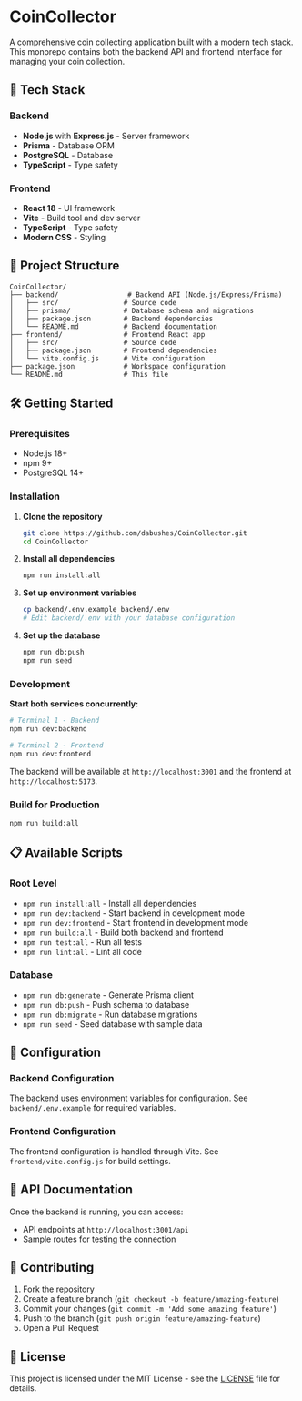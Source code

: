 # CoinCollector

A comprehensive coin collecting application built with a modern tech stack. This monorepo contains both the backend API and frontend interface for managing your coin collection.

## 🚀 Tech Stack

### Backend
- **Node.js** with **Express.js** - Server framework
- **Prisma** - Database ORM
- **PostgreSQL** - Database
- **TypeScript** - Type safety

### Frontend
- **React 18** - UI framework
- **Vite** - Build tool and dev server
- **TypeScript** - Type safety
- **Modern CSS** - Styling

## 📁 Project Structure

```
CoinCollector/
├── backend/                 # Backend API (Node.js/Express/Prisma)
│   ├── src/                # Source code
│   ├── prisma/             # Database schema and migrations
│   ├── package.json        # Backend dependencies
│   └── README.md           # Backend documentation
├── frontend/               # Frontend React app
│   ├── src/                # Source code
│   ├── package.json        # Frontend dependencies
│   └── vite.config.js      # Vite configuration
├── package.json            # Workspace configuration
└── README.md               # This file
```

## 🛠️ Getting Started

### Prerequisites
- Node.js 18+
- npm 9+
- PostgreSQL 14+

### Installation

1. **Clone the repository**
   ```bash
   git clone https://github.com/dabushes/CoinCollector.git
   cd CoinCollector
   ```

2. **Install all dependencies**
   ```bash
   npm run install:all
   ```

3. **Set up environment variables**
   ```bash
   cp backend/.env.example backend/.env
   # Edit backend/.env with your database configuration
   ```

4. **Set up the database**
   ```bash
   npm run db:push
   npm run seed
   ```

### Development

**Start both services concurrently:**
```bash
# Terminal 1 - Backend
npm run dev:backend

# Terminal 2 - Frontend  
npm run dev:frontend
```

The backend will be available at `http://localhost:3001` and the frontend at `http://localhost:5173`.

### Build for Production

```bash
npm run build:all
```

## 📋 Available Scripts

### Root Level
- `npm run install:all` - Install all dependencies
- `npm run dev:backend` - Start backend in development mode
- `npm run dev:frontend` - Start frontend in development mode
- `npm run build:all` - Build both backend and frontend
- `npm run test:all` - Run all tests
- `npm run lint:all` - Lint all code

### Database
- `npm run db:generate` - Generate Prisma client
- `npm run db:push` - Push schema to database
- `npm run db:migrate` - Run database migrations
- `npm run seed` - Seed database with sample data

## 🔧 Configuration

### Backend Configuration
The backend uses environment variables for configuration. See `backend/.env.example` for required variables.

### Frontend Configuration
The frontend configuration is handled through Vite. See `frontend/vite.config.js` for build settings.

## 📖 API Documentation

Once the backend is running, you can access:
- API endpoints at `http://localhost:3001/api`
- Sample routes for testing the connection

## 🤝 Contributing

1. Fork the repository
2. Create a feature branch (`git checkout -b feature/amazing-feature`)
3. Commit your changes (`git commit -m 'Add some amazing feature'`)
4. Push to the branch (`git push origin feature/amazing-feature`)
5. Open a Pull Request

## 📝 License

This project is licensed under the MIT License - see the [LICENSE](LICENSE) file for details.
